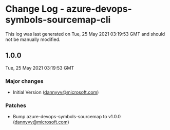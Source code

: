 # Change Log - azure-devops-symbols-sourcemap-cli

This log was last generated on Tue, 25 May 2021 03:19:53 GMT and should not be manually modified.

<!-- Start content -->

## 1.0.0

Tue, 25 May 2021 03:19:53 GMT

### Major changes

- Initial Version (dannyvv@microsoft.com)

### Patches

- Bump azure-devops-symbols-sourcemap to v1.0.0 (dannyvv@microsoft.com)

